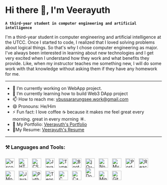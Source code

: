 # Hi there 👋, I'm Veerayuth

**`A third-year student in computer engineering and artificial intelligence`**

I'm a third-year student in computer engineering and artificial intelligence at the UTCC. Once I started to code, I realized that I loved solving problems about logical things. So that's why I chose computer engineering as major.
I've always been interested in learning about new technologies and I get very excited when I understand how they work and what benefits they provide. Like, when my instructor teaches me something new, I will do some work with that knowledge without asking them if they have any homework for me.

---

- 🔭 I’m currently working on WebApp project.
- 🌱 I’m currently learning how to build Web3 DApp project
- 📫 How to reach me: vbussararungsee.work@gmail.com
- 😄 Pronouns: He/Him
- ⚡ Fun fact: I love coffee ☕ because it makes me feel great every morning. great in every morning ☀️.
- 📃 My Portfolio: [Veerayuth's Portfolio](https://www.canva.com/design/DAFZJ1nhOhs/NUgRy-5wlssiI6ce24LIyA/view?utm_content=DAFZJ1nhOhs&utm_campaign=designshare&utm_medium=link2&utm_source=sharebutton)
- 📜My Resume: [Veerayuth's Resume](https://www.canva.com/design/DAFZIyxU4-0/ZQl-vnTqx1GweL43v0Hfsw/view?utm_content=DAFZIyxU4-0&utm_campaign=designshare&utm_medium=link2&utm_source=sharebutton)

---

### ⚒️ Languages and Tools:

<img align="left" alt="vscode" width="30px" style="padding-right:10px;margin-top:10px;" src="https://cdn.jsdelivr.net/gh/devicons/devicon/icons/vscode/vscode-original.svg" />
<img align="left" alt="HTML" width="30px" style="padding-right:10px;margin-top:10px;" src="https://cdn.jsdelivr.net/gh/devicons/devicon/icons/html5/html5-plain.svg" />
<img align="left" alt="CSS" width="30px" style="padding-right:10px;margin-top:10px;" src="https://cdn.jsdelivr.net/gh/devicons/devicon/icons/css3/css3-plain.svg" />
<img align="left" alt="JavaScript" width="30px" style="padding-right:10px;margin-top:10px;" src="https://cdn.jsdelivr.net/gh/devicons/devicon/icons/javascript/javascript-plain.svg" />
<img align="left" alt="TypeScript" width="30px" style="padding-right:10px;margin-top:10px;" src="https://cdn.jsdelivr.net/gh/devicons/devicon/icons/typescript/typescript-original.svg" />
<img align="left" alt="Bootstrap" width="30px" style="padding-right:10px;margin-top:10px;" src="https://cdn.jsdelivr.net/gh/devicons/devicon/icons/bootstrap/bootstrap-original.svg" />
<img align="left" alt="jQuery" width="30px" style="padding-right:10px;margin-top:10px;" src="https://cdn.jsdelivr.net/gh/devicons/devicon/icons/jquery/jquery-plain-wordmark.svg" />
<img align="left" alt="Node.js" width="30px" style="padding-right:10px;margin-top:10px;" src="https://cdn.jsdelivr.net/gh/devicons/devicon/icons/nodejs/nodejs-original.svg" />
<img align="left" alt="MySQL" width="30px" style="padding-right:10px;margin-top:10px;" src="https://cdn.jsdelivr.net/gh/devicons/devicon/icons/mysql/mysql-original-wordmark.svg" />
<img align="left" alt="PostgreSQL" width="30px" style="padding-right:10px;margin-top:10px;" src="https://cdn.jsdelivr.net/gh/devicons/devicon/icons/postgresql/postgresql-original.svg" />
<img align="left" alt="React.js" width="30px" style="padding-right:10px;margin-top:10px;" src="https://cdn.jsdelivr.net/gh/devicons/devicon/icons/react/react-original.svg" />
<img align="left" alt="MongoDB" width="30px" style="padding-right:10px;margin-top:10px;" src="https://cdn.jsdelivr.net/gh/devicons/devicon/icons/mongodb/mongodb-original.svg" />
<img align="left" alt="Java" width="30px" style="padding-right:10px;margin-top:10px;" src="https://cdn.jsdelivr.net/gh/devicons/devicon/icons/java/java-original.svg" />
<img align="left" alt="Python" width="30px" style="padding-right:10px;margin-top:10px;" src="https://cdn.jsdelivr.net/gh/devicons/devicon/icons/python/python-original.svg" />
<img align="left" alt="TensorFlow" width="30px" style="padding-right:10px;margin-top:10px;" src="https://cdn.jsdelivr.net/gh/devicons/devicon/icons/tensorflow/tensorflow-original.svg" />
<img align="left" alt="C" width="30px" style="padding-right:10px;margin-top:10px;" src="https://cdn.jsdelivr.net/gh/devicons/devicon/icons/c/c-original.svg" />
<img align="left" alt="C++" width="30px" style="padding-right:10px;margin-top:10px;" src="https://cdn.jsdelivr.net/gh/devicons/devicon/icons/cplusplus/cplusplus-original.svg" />
<img align="left" alt="Docker" width="30px" style="padding-right:10px;" src="https://cdn.jsdelivr.net/gh/devicons/devicon/icons/nodejs/nodejs-original.svg" />
<img align="left" alt="Minikube" width="30px" style="padding-right:10px;margin-top:10px;" src="https://cdn.jsdelivr.net/gh/devicons/devicon/icons/kubernetes/kubernetes-plain.svg" />
<img align="left" alt="Git" width="30px" style="padding-right:10px;margin-top:10px;" src="https://cdn.jsdelivr.net/gh/devicons/devicon/icons/git/git-original.svg" />
